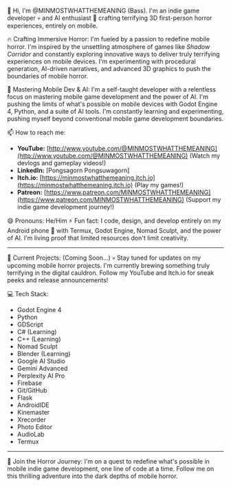 👋 Hi, I'm @MINMOSTWHATTHEMEANING (Bass).  I'm an indie game developer 💀 and AI enthusiast 🤖 crafting terrifying 3D first-person horror experiences, entirely on mobile.

🔥 Crafting Immersive Horror: I'm fueled by a passion to redefine mobile horror. I'm inspired by the unsettling atmosphere of games like *Shadow Corridor* and constantly exploring innovative ways to deliver truly terrifying experiences on mobile devices. I'm experimenting with procedural generation, AI-driven narratives, and advanced 3D graphics to push the boundaries of mobile horror.


🚀 Mastering Mobile Dev & AI:  I'm a self-taught developer with a relentless focus on mastering mobile game development and the power of AI.  I'm pushing the limits of what's possible on mobile devices with Godot Engine 4, Python, and a suite of AI tools.  I'm constantly learning and experimenting, pushing myself beyond conventional mobile game development boundaries.




📫 How to reach me:

* **YouTube:** [http://www.youtube.com/@MINMOSTWHATTHEMEANING](http://www.youtube.com/@MINMOSTWHATTHEMEANING) (Watch my devlogs and gameplay videos!)
* **LinkedIn:** [Pongsagorn Pongsuwagorn]
* **Itch.io:** [https://minmostwhatthemeaning.itch.io](https://minmostwhatthemeaning.itch.io) (Play my games!)
* **Patreon:** [https://www.patreon.com/MINMOSTWHATTHEMEANING](https://www.patreon.com/MINMOSTWHATTHEMEANING) (Support my indie game development journey!)


😄 Pronouns: He/Him  ⚡ Fun fact: I code, design, and develop entirely on my Android phone 📱 with Termux, Godot Engine, Nomad Sculpt, and the power of AI. I'm living proof that limited resources don't limit creativity. 

---

🚀 Current Projects: (Coming Soon...) 💀 Stay tuned for updates on my upcoming mobile horror projects. I'm currently brewing something truly terrifying in the digital cauldron.  Follow my YouTube and Itch.io for sneak peeks and release announcements!

💻 Tech Stack:

* Godot Engine 4
* Python
* GDScript
* C# (Learning)
* C++ (Learning)
* Nomad Sculpt
* Blender (Learning)
* Google AI Studio
* Gemini Advanced
* Perplexity AI Pro
* Firebase
* Git/GitHub
* Flask
* AndroidIDE
* Kinemaster
* Xrecorder
* Photo Editor
* AudioLab
* Termux

---

🚀 Join the Horror Journey:  I'm on a quest to redefine what's possible in mobile indie game development, one line of code at a time.  Follow me on this thrilling adventure into the dark depths of mobile horror.
